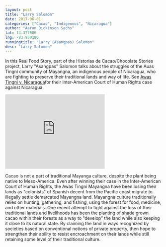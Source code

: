 ```yaml
---
layout: post
title: "Larry Salomon"
date: 2017-06-01
categories: ["Cacao", "Indigenous", "Nicaragua"]
author: "Aaron Dickinson Sachs"
lat: 14.377686
lng: -83.950186
runningtitle: "Larry (Asangpas) Salomon"
desc: "Larry Salomon"
---
```

In this Real Food Story, part of the Historias de Cacao/Chocolate Stories project, Larry "Asangpas" Salomon talks about the struggles of the Auas Tingni community of Mayangna, an indigenous people of Nicaragua, who are fighting to preserve their traditional lands and way of life. See [Awas Tingni v. Nicaragua](https://www.escr-net.org/caselaw/2006/case-mayagna-sumo-awas-tingni-community-v-nicaragua-eng)for their Inter-American Court of Human Rights case against Nicaragua.

<iframe src="https://archive.org/embed/Larry_HCCS" width="320" height="240" frameborder="0" webkitallowfullscreen="true" mozallowfullscreen="true" allowfullscreen></iframe>

Cacao is not a part of traditional Mayanga culture, despite the plant being native to Meso-America. Even after winning their case in the Inter-American Court of Human Rights, the Awas Tingni Mayangna have been losing their lands as "colonists" of Spanish decent from the Pacific coast migrate to illegally settle demarcated Mayangna land. Mayangna culture traditionally relies on hunting, gathering, and fishing, using the forest for food, medicine, and other materials. One recent attempt to fight against the loss of their traditional lands and livelihoods has been the planting of shade grown cacao within their forests as a way to "develop" the land while also keeping it close to its natural state. By claiming the land in ways recognized by societies based on conventional notions of private property, then hope to strengthen their ability to resist encroachment on their lands while still retaining some level of their traditional culture.
